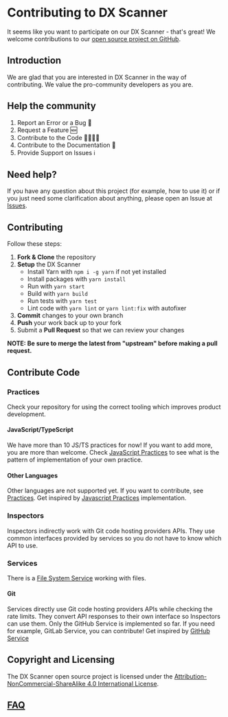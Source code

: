 # Contributing to DX Scanner

It seems like you want to participate on our DX Scanner - that's great! We welcome contributions to our [open source project on GitHub](http://github.com/DXHeroes/dx-scanner).

## Introduction

We are glad that you are interested in DX Scanner in the way of contributing. We value the pro-community developers as you are.

## Help the community

1) Report an Error or a Bug 🐛
2) Request a Feature 🆕
3) Contribute to the Code 👨‍💻👩‍💻
4) Contribute to the Documentation 📝
5) Provide Support on Issues ℹ️

## Need help?

If you have any question about this project (for example, how to use it) or if you just need some clarification about anything, please open an Issue at [Issues](https://github.com/DXHeroes/dx-scanner/issues).

## Contributing

Follow these steps:

1. **Fork & Clone** the repository  
2. **Setup** the DX Scanner  
   - Install Yarn with `npm i -g yarn` if not yet installed  
   - Install packages with `yarn install`  
   - Run with `yarn start`  
   - Build with `yarn build`  
   - Run tests with `yarn test`  
   - Lint code with `yarn lint` or `yarn lint:fix` with autofixer  
3. **Commit** changes to your own branch  
4. **Push** your work back up to your fork  
5. Submit a **Pull Request** so that we can review your changes

**NOTE: Be sure to merge the latest from "upstream" before making a pull request.**

## Contribute Code

### Practices

Check your repository for using the correct tooling which improves product development.

#### JavaScript/TypeScript

We have more than 10 JS/TS practices for now! If you want to add more, you are more than welcome. Check [JavaScript Practices](https://github.com/DXHeroes/dx-scanner/tree/master/src/practices/JavaScript) to see what is the pattern of implementation of your own practice.

#### Other Languages

Other languages are not supported yet. If you want to contribute, see [Practices](https://github.com/DXHeroes/dx-scanner/tree/master/src/practices). Get inspired by [Javascript Practices](https://github.com/DXHeroes/dx-scanner/tree/master/src/practices/JavaScript) implementation.

### Inspectors

Inspectors indirectly work with Git code hosting providers APIs. They use common interfaces provided by services so you do not have to know which API to use.

### Services

There is a [File System Service](https://github.com/DXHeroes/dx-scanner/tree/master/src/services) working with files.

#### Git

Services directly use Git code hosting providers APIs while checking the rate limits. They convert API responses to their own interface so Inspectors can use them. Only the GitHub Service is implemented so far. If you need for example, GitLab Service, you can contribute! Get inspired by [GitHub Service](https://github.com/DXHeroes/dx-scanner/blob/master/src/services/git/GitHubService.ts)

## Copyright and Licensing

The DX Scanner open source project is licensed under the [Attribution-NonCommercial-ShareAlike 4.0 International License](https://creativecommons.org/licenses/by-nc-sa/4.0/).

## [FAQ](https://github.com/DXHeroes/dx-scanner/issues?q=label%3Afaq+sort%3Aupdated-desc+is%3Aclosed)
